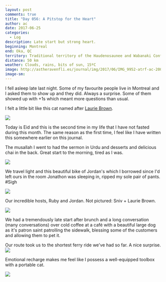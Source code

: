 ```yaml
---
layout: post
comments: true
title: "Day 056: A Pitstop for the Heart"
author: ac
date: 2017-06-25
categories:
  - Log
description: Late start but strong heart.
beginning: Montreal
end: Oka, QC
territory: Traditional territory of the Haudenosaunee and Wabanaki Confederacy
distance: 50 km
weather: Clouds, rains, bits of sun, 15ºC
image: http://astheravenfli.es/journal/img/2017/06/IMG_9952-atrf-ac-2000-web.jpg
image-sm:
---
```


I fell asleep late last night. Some of my favourite people live in Montreal and I asked them to show up and they did. Always a surprise. Some of them showed up with +1s which meant more questions than usual.

I felt a little bit like this cat named after [Laurie Brown](https://en.wikipedia.org/wiki/Laurie_Brown_(broadcaster)).

<img src="http://astheravenfli.es/journal/img/2017/06/IMG_9942-atrf-ac-2000-web.jpg">

Today is Eid and this is the second time in my life that I have not fasted during this month. The same reason as the first time, I feel like I have written this somewhere earlier on this journal. 

The musallah I went to had the sermon in Urdu and desserts and delicious chai in the back. Great start to the morning, tired as I was.

<img src="http://astheravenfli.es/journal/img/2017/06/IMG_9944-atrf-ac-2000-web.jpg">

We travel light and this beautiful bike of Jordan's which I borrowed since I'd left ours in the room Jonathon was sleeping in, ripped my sole pair of pants. #Sigh

<img src="http://astheravenfli.es/journal/img/2017/06/IMG_9945-atrf-ac-2000-web.jpg">

Our incredible hosts, Ruby and Jordan. Not pictured: Sniv + Laurie Brown.

<img src="http://astheravenfli.es/journal/img/2017/06/IMG_9950-atrf-ac-2000-web.jpg">

We had a tremendously late start after brunch and a long conversation (many conversations) over cold coffee at a café with a beautiful large dog as it's patron saint patrolling the sidewalk, blessing some of the customers and allowing them to pet it.

Our route took us to the shortest ferry ride we've had so far. A nice surprise.
<img src="http://astheravenfli.es/journal/img/2017/06/IMG_9964-atrf-ac-2000-web.jpg">

Emotional recharge makes me feel like I possess a well-equipped toolbox with a portable cat.

<img src="http://astheravenfli.es/journal/img/2017/06/IMG_9946-atrf-ac-2000-web.jpg">